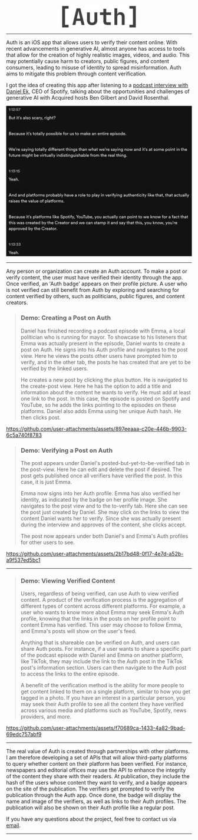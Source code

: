 <div style="text-align: center;">
<img src="media/auth_logo_large.png" alt="Auth Logo" width="200"/>
</div> 

---

Auth is an iOS app that allows users to verify their content online. With recent advancements in generative AI, almost anyone has access to tools that allow for the creation of highly realistic images, videos, and audio. This may potentially cause harm to creators, public figures, and content consumers, leading to misuse of identity to spread misinformation. Auth aims to mitigate this problem through content verification.

I got the idea of creating this app after listening to a [podcast interview with Daniel Ek](https://open.spotify.com/episode/671O5v5twrIfApPuyBdJTv?si=ea4d6b660991441a), CEO of Spotify, talking about the opportunities and challenges of generative AI with Acquired hosts Ben Gilbert and David Rosenthal.

<img width="599" alt="aquired-daniel-ek" src="media/aquired-daniel-ek.png">

---

Any person or organization can create an Auth account. To make a post or verify content, the user must have verified their identity through the app. Once verified, an 'Auth badge' appears on their profile picture. A user who is not verified can still benefit from Auth by exploring and searching for content verified by others, such as politicians, public figures, and content creators.

> ### Demo: Creating a Post on Auth
>
> Daniel has finished recording a podcast episode with Emma, a local politician who is running for mayor. To showcase to his listeners that Emma was actually present in the episode, Daniel wants to create a post on Auth. He signs into his Auth profile and navigates to the post view. Here he views the posts other users have prompted him to verify, and in the other tab, the posts he has created that are yet to be verified by the linked users.
>
> He creates a new post by clicking the plus button. He is navigated to the create-post view. Here he has the option to add a title and information about the content he wants to verify. He must add at least one link to the post. In this case, the episode is posted on Spotify and YouTube, so he adds the links pointing to the episodes on these platforms. Daniel also adds Emma using her unique Auth hash. He then clicks post.


https://github.com/user-attachments/assets/897eeaaa-c20e-446b-9903-6c5a740f8783

> ### Demo: Verifying a Post on Auth
>
> The post appears under Daniel's posted-but-yet-to-be-verified tab in the post-view. Here he can edit and delete the post if desired. The post gets published once all verifiers have verified the post. In this case, it is just Emma.
>
> Emma now signs into her Auth profile. Emma has also verified her identity, as indicated by the badge on her profile image. She navigates to the post view and to the to-verify tab. Here she can see the post just created by Daniel. She may click on the links to view the content Daniel wants her to verify. Since she was actually present during the interview and approves of the content, she clicks accept.
>
> The post now appears under both Daniel's and Emma's Auth profiles for other users to see.
>



https://github.com/user-attachments/assets/2b17bd48-0f17-4e7d-a52b-a9f537ed5bc1


---

> ### Demo: Viewing Verified Content
>
> Users, regardless of being verified, can use Auth to view verified content. A product of the verification process is the aggregation of different types of content across different platforms. For example, a user who wants to know more about Emma may seek Emma's Auth profile, knowing that the links in the posts on her profile point to content Emma has verified. This user may choose to follow Emma, and Emma's posts will show on the user's feed.
> 
> Anything that is shareable can be verified on Auth, and users can share Auth posts. For instance, if a user wants to share a specific part of the podcast episode with Daniel and Emma on another platform, like TikTok, they may include the link to the Auth post in the TikTok post's information section. Users can then navigate to the Auth post to access the links to the entire episode.
>
> A benefit of the verification method is the ability for more people to get content linked to them on a single platform, similar to how you get tagged in a photo. If you have an interest in a particular person, you may seek their Auth profile to see all the content they have verified across various media and platforms such as YouTube, Spotify, news providers, and more.
>



https://github.com/user-attachments/assets/f70689ca-1433-4a82-9bad-69edc757abf9



---

The real value of Auth is created through partnerships with other platforms. I am therefore developing a set of APIs that will allow third-party platforms to query whether content on their platform has been verified. For instance, newspapers and editorial offices may use the API to enhance the integrity of the content they share with their readers. At publication, they include the hash of the users whose content they want to verify, and a badge appears on the site of the publication. The verifiers get prompted to verify the publication through the Auth app. Once done, the badge will display the name and image of the verifiers, as well as links to their Auth profiles. The publication will also be shown on their Auth profile like a regular post.

If you have any questions about the project, feel free to contact us via [email](mailto:contact@veri0.com).

---
